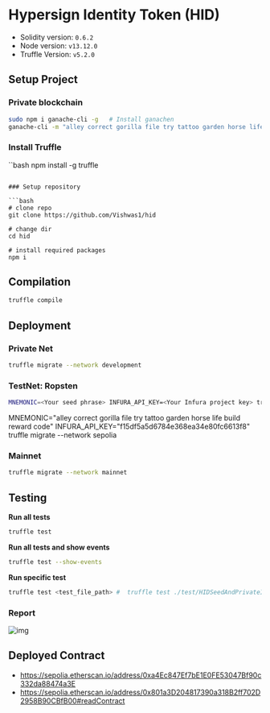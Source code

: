 # Hypersign Identity Token (HID)

- Solidity version: `0.6.2`
- Node version: `v13.12.0`
- Truffle Version: `v5.2.0`

## Setup Project

### Private blockchain

```bash
sudo npm i ganache-cli -g   # Install ganachen
ganache-cli -m "alley correct gorilla file try tattoo garden horse life build reward code" -b 10  # Run private blockchain network
```

### Install Truffle

``bash
npm install -g truffle
```

### Setup repository

```bash
# clone repo
git clone https://github.com/Vishwas1/hid

# change dir
cd hid

# install required packages
npm i 
```

## Compilation

```bash
truffle compile
```

## Deployment

### Private Net

```bash
truffle migrate --network development
```

### TestNet: Ropsten

```bash
MNEMONIC=<Your seed phrase> INFURA_API_KEY=<Your Infura project key> truffle migrate --network ropsten 
```


MNEMONIC="alley correct gorilla file try tattoo garden horse life build reward code" INFURA_API_KEY="f15df5a5d6784e368ea34e80fc6613f8" truffle migrate --network sepolia 

### Mainnet

```bash
truffle migrate --network mainnet
```

## Testing

**Run all tests**

```bash
truffle test
```
**Run all tests and show events**

```bash
truffle test --show-events
```

**Run specific test**

```bash
truffle test <test_file_path> #  truffle test ./test/HIDSeedAndPrivateInvestors.test.js
```

### Report

![img](./others/test_report_03022021.png)


## Deployed Contract

- https://sepolia.etherscan.io/address/0xa4Ec847Ef7bE1E0FE53047Bf90c332da88474a3E
- https://sepolia.etherscan.io/address/0x801a3D204817390a318B2ff702D2958B90CBfB00#readContract


#